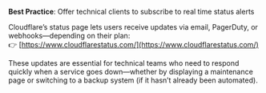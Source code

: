 **Best Practice**: Offer technical clients to subscribe to real time status alerts

Cloudflare’s status page lets users receive updates via email, PagerDuty, or webhooks—depending on their plan:  
👉 [https://www.cloudflarestatus.com/](https://www.cloudflarestatus.com/)

These updates are essential for technical teams who need to respond quickly when a service goes down—whether by displaying a maintenance page or switching to a backup system (if it hasn’t already been automated).

